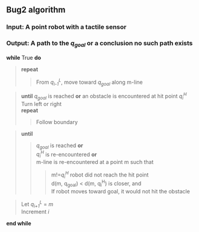 ## Bug2 algorithm

### **Input:** A point robot with a tactile sensor
### **Output:** A path to the *q<sub>goal</sub>* or a conclusion no such path exists

**while** True **do**  
>**repeat**  
>>From *q<sub>i-1</sub><sup>L</sup>*, move toward *q<sub>goal</sub>* along m-line      

>**until** *q<sub>goal</sub>* is reached **or** an obstacle is encountered at hit point *q<sub>i</sub><sup>H</sup>*  
>Turn left or right  
>**repeat**  
>>Follow boundary  

>**until**  
>>*q<sub>goal</sub>* is reached **or**   
>>*q<sub>i</sub><sup>H</sup>* is re-encountered **or**  
>>m-line is re-encountered at a point m such that   
>>>m!=*q<sub>i</sub><sup>H</sup>* robot did not reach the hit point  
>>>d\(m, q<sub>goal</sub>\) < d\(m, q<sub>i</sub><sup>H</sup>\) is closer, and  
>>>If robot moves toward goal, it would not hit the obstacle   

>Let *q<sub>i+1</sub><sup>L</sup>* = *m*   
>Increment *i*

**end while**  
